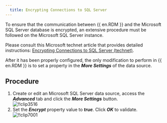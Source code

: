 ```yaml
---
  title: Encrypting Connections to SQL Server
---
```

To ensure that the communication between {{ en.RDM }} and the Microsoft SQL Server database is encrypted, an extensive procedure must be followed on the Microsoft SQL Server instance.  

Please consult this Microsoft technet article that provides detailed instructions: [Encrypting Connections to SQL Server (technet)](https://technet.microsoft.com/en-us/library/ms189067(v=sql.105).aspx).  

After it has been properly configured, the only modification to perform in {{ en.RDM }} is to set a property in the ***More Settings*** of the data source.  

## Procedure 

1. Create or edit an Microsoft SQL Server data source, access the ***Advanced*** tab and click the ***More Settings*** button.  
![!!clip3516](https://webdevolutions.azureedge.net/docs/en/rdm/windows/clip3516.png) 
1. Set the ***Encrypt*** property value to ***true***. Click ***OK*** to validate.  
![!!clip7001](https://webdevolutions.azureedge.net/docs/en/rdm/windows/clip7001.png) 

